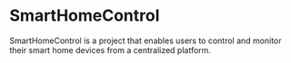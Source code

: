 # SmartHomeControl
SmartHomeControl is a project that enables users to control and monitor their smart home devices from a centralized platform.
